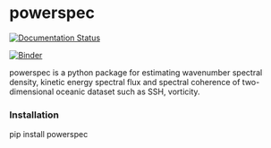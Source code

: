 # powerspec

[![Documentation Status](https://readthedocs.org/projects/powerspec/badge/?version=latest)](https://powerspec.readthedocs.io/en/latest/?badge=latest) 

[![Binder](https://binder.pangeo.io/badge_logo.svg)](https://binder.pangeo.io/v2/gh/adeajayi-kunle/powerspec/master)


powerspec is a python package for estimating wavenumber spectral density, kinetic energy spectral flux and spectral coherence of two-dimensional oceanic dataset such as SSH, vorticity.

### Installation 

pip install powerspec
